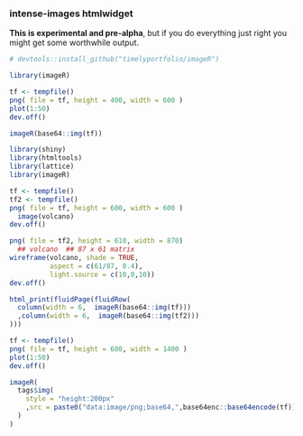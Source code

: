 ### intense-images htmlwidget

**This is experimental and pre-alpha**, but if you do everything just right you might get some worthwhile output.


```r
# devtools::install_github("timelyportfolio/imageR")

library(imageR)

tf <- tempfile()
png( file = tf, height = 400, width = 600 )
plot(1:50)
dev.off()

imageR(base64::img(tf))
```

```r
library(shiny)
library(htmltools)
library(lattice)
library(imageR)

tf <- tempfile()
tf2 <- tempfile()
png( file = tf, height = 600, width = 600 )
  image(volcano)
dev.off()

png( file = tf2, height = 610, width = 870)
  ## volcano  ## 87 x 61 matrix
wireframe(volcano, shade = TRUE,
          aspect = c(61/87, 0.4),
          light.source = c(10,0,10))
dev.off()

html_print(fluidPage(fluidRow(
  column(width = 6,  imageR(base64::img(tf)))
  ,column(width = 6,  imageR(base64::img(tf2)))
)))
```

```r
tf <- tempfile()
png( file = tf, height = 600, width = 1400 )
plot(1:50)
dev.off()

imageR(
  tags$img(
    style = "height:200px"
    ,src = paste0("data:image/png;base64,",base64enc::base64encode(tf))
  )
)
```

